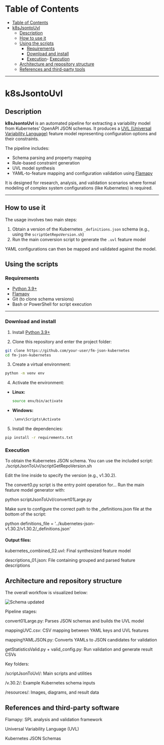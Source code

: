# Table of Contents

- [Table of Contents](#table-of-contents)
- [k8sJsontoUvl](#k8sJsontoUvl)
  - [Description](#description)
  - [How to use it](#how-to-use-it)
  - [Using the scripts](#using-the-scripts)
    - [Requirements](#requirements)
    - [Download and install](#download-and-install)
    - [Execution](#execution)- [Execution](#execution)
  - [Architecture and repository structure](#architecture-and-repository-structure)
  - [References and third-party tools](#references-and-third-party-tools)

---

# k8sJsontoUvl

## Description

**k8sJsontoUvl** is an automated pipeline for extracting a variability model from Kubernetes’ OpenAPI JSON schemas. It produces a [UVL (Universal Variability Language)](https://universal-variability-language.github.io/) feature model representing configuration options and their constraints.

The pipeline includes:
- Schema parsing and property mapping
- Rule-based constraint generation
- UVL model synthesis
- YAML-to-feature mapping and configuration validation using [Flamapy](https://www.flamapy.org/)

It is designed for research, analysis, and validation scenarios where formal modeling of complex system configurations (like Kubernetes) is required.

---

## How to use it

The usage involves two main steps:
1. Obtain a version of the Kubernetes `_definitions.json` schema (e.g., using the `scriptGetRepoVersion.sh`)
2. Run the main conversion script to generate the `.uvl` feature model

YAML configurations can then be mapped and validated against the model.

## Using the scripts

### Requirements

- [Python 3.9+](https://www.python.org/)
- [Flamapy](https://www.flamapy.org/)
- Git (to clone schema versions)
- Bash or PowerShell for script execution

---

### Download and install

1. Install [Python 3.9+](https://www.python.org/)

2. Clone this repository and enter the project folder:
  ```bash
  git clone https://github.com/your-user/fm-json-kubernetes
  cd fm-json-kubernetes
  ```
3. Create a virtual environment:

  ```bash
  python -m venv env
  ```

4. Activate the environment:

  - **Linux:**
    ```bash
    source env/bin/activate
    ```
  - **Windows:**
    ```powershell
    .\env\Scripts\Activate
    ```

5. Install the dependencies:

  ```bash
  pip install -r requirements.txt
  ```

### Execution

To obtain the Kubernetes JSON schema. You can use the included script:
./scriptJsonToUvl/scriptGetRepoVersion.sh

Edit the line inside to specify the version (e.g., v1.30.2).

The convert0.py script is the entry point operation for...
Run the main feature model generator with:

python scriptJsonToUvl/convert01Large.py

Make sure to configure the correct path to the _definitions.json file at the bottom of the script:

python
definitions_file = '../kubernetes-json-v1.30.2/v1.30.2/_definitions.json'


#### Output files:


kubernetes_combined_02.uvl: Final synthesized feature model

descriptions_01.json: File containing grouped and parsed feature descriptions


## Architecture and repository structure

The overall workflow is visualized below:

![Schema updated](https://github.com/user-attachments/assets/4d97bee9-67b7-4c47-8b32-a040f17d2dd1)

Pipeline stages:

convert01Large.py: Parses JSON schemas and builds the UVL model

mappingUVC.csv: CSV mapping between YAML keys and UVL features

mappingYAMLJSON.py: Converts YAMLs to JSON candidates for validation

getStatisticsValid.py + valid_config.py: Run validation and generate result CSVs

Key folders:

/scriptJsonToUvl/: Main scripts and utilities

/v.30.2/: Example Kubernetes schema inputs

/resources/: Images, diagrams, and result data



## References and third-party software

Flamapy: SPL analysis and validation framework

Universal Variability Language (UVL)

Kubernetes JSON Schemas